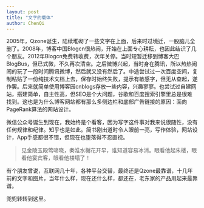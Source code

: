 ```yaml
---
layout: post
title: "文字的载体"
author: ChenQi
---
```

2005年，Qzone诞生，陆续堆砌了一些文字在上面，后来时过境迁，一股脑儿全删了。2008年，博客中国Blogcn很热闹，开始在上面专心耕耘，也因此结识了几个朋友。2012年Blogcn免费转收费，次年关停。当时短暂迁移到博客大巴BlogBus，但已式微，不久再次清空。之后微博兴起，当时身在腾讯，所以热热闹闹的玩了一段时间腾讯微博，然后就又没有然后了。中途尝试过一次百度空间，复制粘贴了一份纯技术文档上去，保存时始终失败，提示有敏感字，但无从查起，遂作罢。后来就简单使用博客园cnblogs存放一些内容，兴趣寥寥。也尝试过自建网站，搭建简单，自主性高，但SEO是个大问题，谷歌和百度搜索引擎里总是很难找到。这也是为什么博客网站都有那么多侧边栏和底部广告链接的原因：面向PageRank算法的网站设计。

微信公众号诞生到现在，我始终是个看客，因为写字这件事对我来说很随性，没有任何规律和纪律。知乎也是如此。简书刚出道时令人眼前一亮，写作体验，网站设计，App手感都很不错，但现在也堕落得不忍直视。

> 见金陵玉殿莺啼晓，秦淮水榭花开早，谁知道容易冰消。眼看他起朱楼，眼看他宴宾客，眼看他楼塌了！

有个朋友曾说，互联网几十年，各种平台交替，最终还是Qzone最靠谱，十几年前的文字和图片，当年什么样，现在还什么样，都还在，老东家的产品用起来最靠谱。

兜兜转转到这里。